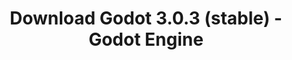 ---
# Generated by /tools/generators/src/download_archive_generator !!! do not edit by hand !!!
title: 'Download Godot 3.0.3 (stable) - Godot Engine'
type: 'download/archive'
name: '3.0.3'
flavor: 'stable'
release_date: '2018-06-13T03:00:00-00:00'
release_notes: 'article/maintenance-release-godot-3-0-3/'
primaryPlatforms:
  - 'android.apk'
  - 'macos.universal'
  - 'windows.64'
  - 'linux_server.headless.64'
  - 'web'
  - 'templates'
links:
  android.apk:
    name: 'android.apk'
    title: 'Android'
    caption: 'APK Universal (ARM64 + ARMv7 + x86_64 + x86)'
    tags:
      - 'APK download'
      - 'ARM64/v7'
      - 'x86 (64 & 32 bit)'
    hosts:
      github_builds:
        regular: 'https://github.com/godotengine/godot-builds/releases/download/3.0.3-stable/Godot_v3.0.3-stable_android_editor.apk'
        mono: '#'
      github:
        regular: 'https://github.com/godotengine/godot/releases/download/3.0.3-stable/Godot_v3.0.3-stable_android_editor.apk'
        mono: '#'
  macos.universal:
    name: 'macos.universal'
    title: 'macOS'
    caption: 'Universal (x86_64 + Silício da Apple)'
    tags:
      - 'Intel/Apple Silicon'
      - '64 bit'
    hosts:
      github_builds:
        regular: 'https://github.com/godotengine/godot-builds/releases/download/3.0.3-stable/Godot_v3.0.3-stable_osx.universal.zip'
        mono: 'https://github.com/godotengine/godot-builds/releases/download/3.0.3-stable/Godot_v3.0.3-stable_mono_osx.universal.zip'
      github:
        regular: 'https://github.com/godotengine/godot/releases/download/3.0.3-stable/Godot_v3.0.3-stable_osx.universal.zip'
        mono: 'https://github.com/godotengine/godot/releases/download/3.0.3-stable/Godot_v3.0.3-stable_mono_osx.universal.zip'
  windows.64:
    name: 'windows.64'
    title: 'Windows'
    caption: 'Padrão (x86_64)'
    tags:
      - '64 bit'
    hosts:
      github_builds:
        regular: 'https://github.com/godotengine/godot-builds/releases/download/3.0.3-stable/Godot_v3.0.3-stable_win64.exe.zip'
        mono: 'https://github.com/godotengine/godot-builds/releases/download/3.0.3-stable/Godot_v3.0.3-stable_mono_win64.zip'
      github:
        regular: 'https://github.com/godotengine/godot/releases/download/3.0.3-stable/Godot_v3.0.3-stable_win64.exe.zip'
        mono: 'https://github.com/godotengine/godot/releases/download/3.0.3-stable/Godot_v3.0.3-stable_mono_win64.zip'
  linux_server.headless.64:
    name: 'linux_server.headless.64'
    title: 'Linux Server'
    caption: 'Headless (x86_64)'
    tags:
      - '64 bit'
      - 'Headless'
    hosts:
      github_builds:
        regular: 'https://github.com/godotengine/godot-builds/releases/download/3.0.3-stable/Godot_v3.0.3-stable_linux_headless.64.zip'
        mono: 'https://github.com/godotengine/godot-builds/releases/download/3.0.3-stable/Godot_v3.0.3-stable_mono_linux_headless_64.zip'
      github:
        regular: 'https://github.com/godotengine/godot/releases/download/3.0.3-stable/Godot_v3.0.3-stable_linux_headless.64.zip'
        mono: 'https://github.com/godotengine/godot/releases/download/3.0.3-stable/Godot_v3.0.3-stable_mono_linux_headless_64.zip'
  web:
    name: 'web'
    title: 'Editor Web'
    caption: ''
    tags:
      - 'Self-hosted'
      - 'Cross-platform'
    hosts:
      github_builds:
        regular: 'https://github.com/godotengine/godot-builds/releases/download/3.0.3-stable/Godot_v3.0.3-stable_web_editor.zip'
        mono: '#'
      github:
        regular: 'https://github.com/godotengine/godot/releases/download/3.0.3-stable/Godot_v3.0.3-stable_web_editor.zip'
        mono: '#'
  linux.64:
    name: 'linux.64'
    title: 'Linux'
    caption: 'Padrão (x86_64)'
    tags:
      - '64 bit'
    hosts:
      github_builds:
        regular: 'https://github.com/godotengine/godot-builds/releases/download/3.0.3-stable/Godot_v3.0.3-stable_x11.64.zip'
        mono: 'https://github.com/godotengine/godot-builds/releases/download/3.0.3-stable/Godot_v3.0.3-stable_mono_x11_64.zip'
      github:
        regular: 'https://github.com/godotengine/godot/releases/download/3.0.3-stable/Godot_v3.0.3-stable_x11.64.zip'
        mono: 'https://github.com/godotengine/godot/releases/download/3.0.3-stable/Godot_v3.0.3-stable_mono_x11_64.zip'
  linux.32:
    name: 'linux.32'
    title: 'Linux'
    caption: 'Padrão (x86)'
    tags:
      - '32 bit'
    hosts:
      github_builds:
        regular: 'https://github.com/godotengine/godot-builds/releases/download/3.0.3-stable/Godot_v3.0.3-stable_x11.32.zip'
        mono: 'https://github.com/godotengine/godot-builds/releases/download/3.0.3-stable/Godot_v3.0.3-stable_mono_x11_32.zip'
      github:
        regular: 'https://github.com/godotengine/godot/releases/download/3.0.3-stable/Godot_v3.0.3-stable_x11.32.zip'
        mono: 'https://github.com/godotengine/godot/releases/download/3.0.3-stable/Godot_v3.0.3-stable_mono_x11_32.zip'
  windows.32:
    name: 'windows.32'
    title: 'Windows'
    caption: 'Padrão (x86)'
    tags:
      - '32 bit'
    hosts:
      github_builds:
        regular: 'https://github.com/godotengine/godot-builds/releases/download/3.0.3-stable/Godot_v3.0.3-stable_win32.exe.zip'
        mono: 'https://github.com/godotengine/godot-builds/releases/download/3.0.3-stable/Godot_v3.0.3-stable_mono_win32.zip'
      github:
        regular: 'https://github.com/godotengine/godot/releases/download/3.0.3-stable/Godot_v3.0.3-stable_win32.exe.zip'
        mono: 'https://github.com/godotengine/godot/releases/download/3.0.3-stable/Godot_v3.0.3-stable_mono_win32.zip'
  linux_server.64:
    name: 'linux_server.64'
    title: 'Servidor Linux'
    caption: 'Padrão (x86_64)'
    tags:
      - '64 bit'
    hosts:
      github_builds:
        regular: 'https://github.com/godotengine/godot-builds/releases/download/3.0.3-stable/Godot_v3.0.3-stable_linux_server.64.zip'
        mono: 'https://github.com/godotengine/godot-builds/releases/download/3.0.3-stable/Godot_v3.0.3-stable_mono_linux_server_64.zip'
      github:
        regular: 'https://github.com/godotengine/godot/releases/download/3.0.3-stable/Godot_v3.0.3-stable_linux_server.64.zip'
        mono: 'https://github.com/godotengine/godot/releases/download/3.0.3-stable/Godot_v3.0.3-stable_mono_linux_server_64.zip'
  aar_library:
    name: 'aar_library'
    title: 'Biblioteca de AAR'
    caption: ''
    tags:
      - 'Android plugins'
      - 'Java'
      - 'Kotlin'
    hosts:
      github_builds:
        regular: 'https://github.com/godotengine/godot-builds/releases/download/3.0.3-stable/godot-lib.3.0.3.stable.release.aar'
        mono: 'https://github.com/godotengine/godot-builds/releases/download/3.0.3-stable/godot-lib.3.0.3.stable.mono.release.aar'
      github:
        regular: 'https://github.com/godotengine/godot/releases/download/3.0.3-stable/godot-lib.3.0.3.stable.release.aar'
        mono: 'https://github.com/godotengine/godot/releases/download/3.0.3-stable/godot-lib.3.0.3.stable.mono.release.aar'
  templates:
    name: 'templates'
    title: 'Modelos de exportação'
    caption: ''
    tags:
      - 'Utilizado para exportar os seus jogos para todas as plataformas suportadas'
    hosts:
      github_builds:
        regular: 'https://github.com/godotengine/godot-builds/releases/download/3.0.3-stable/Godot_v3.0.3-stable_export_templates.tpz'
        mono: 'https://github.com/godotengine/godot-builds/releases/download/3.0.3-stable/Godot_v3.0.3-stable_mono_export_templates.tpz'
      github:
        regular: 'https://github.com/godotengine/godot/releases/download/3.0.3-stable/Godot_v3.0.3-stable_export_templates.tpz'
        mono: 'https://github.com/godotengine/godot/releases/download/3.0.3-stable/Godot_v3.0.3-stable_mono_export_templates.tpz'
---